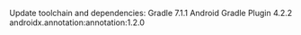 Update toolchain and dependencies:
Gradle 7.1.1
Android Gradle Plugin 4.2.2
androidx.annotation:annotation:1.2.0
